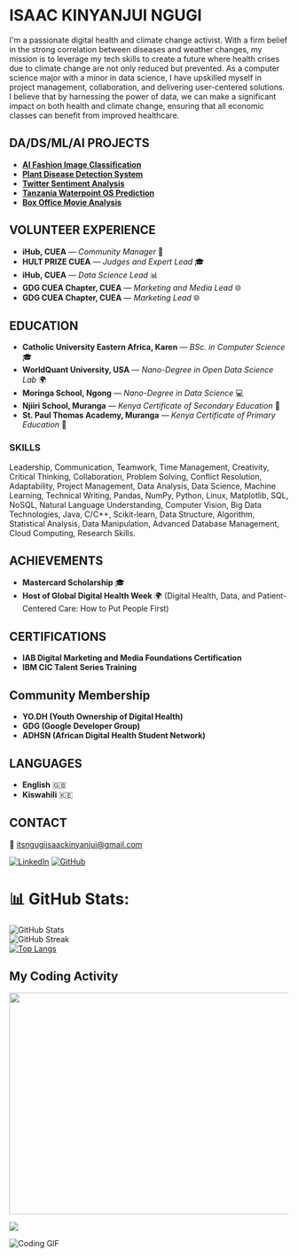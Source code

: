 # ISAAC KINYANJUI NGUGI

I'm a passionate digital health and climate change activist. With a firm belief in the strong correlation between diseases and weather changes, my mission is to leverage my tech skills to create a future where health crises due to climate change are not only reduced but prevented. As a computer science major with a minor in data science, I have upskilled myself in project management, collaboration, and delivering user-centered solutions. I believe that by harnessing the power of data, we can make a significant impact on both health and climate change, ensuring that all economic classes can benefit from improved healthcare.

## DA/DS/ML/AI PROJECTS
- **[AI Fashion Image Classification](https://github.com/iamisaackn/AI-Fashion-Image-Classification)**
- **[Plant Disease Detection System](https://github.com/iamisaackn/AI-Driven-Plant-Disease-Detection-System)**
- **[Twitter Sentiment Analysis](https://github.com/iamisaackn/Twitter-Sentiment-Analysis)**
- **[Tanzania Waterpoint OS Prediction](https://github.com/iamisaackn/Predictive-Analytics-for-Waterpoint-Operational-Status-in-Tanzania)**
- **[Box Office Movie Analysis](https://github.com/iamisaackn/BOX_OFFICE_MOVIES_ANALYSIS)**

## VOLUNTEER EXPERIENCE
- **iHub, CUEA** — *Community Manager* 🌟
- **HULT PRIZE CUEA** — *Judges and Expert Lead* 🎓
- **iHub, CUEA** — *Data Science Lead* 📊
- **GDG CUEA Chapter, CUEA** — *Marketing and Media Lead* 🌐
- **GDG CUEA Chapter, CUEA** — *Marketing Lead* 🌐

## EDUCATION
- **Catholic University Eastern Africa, Karen** — *BSc. in Computer Science* 🎓
- **WorldQuant University, USA** — *Nano-Degree in Open Data Science Lab* 🌍
- **Moringa School, Ngong** — *Nano-Degree in Data Science* 💻
- **Njiiri School, Muranga** — *Kenya Certificate of Secondary Education* 🏫
- **St. Paul Thomas Academy, Muranga** — *Kenya Certificate of Primary Education* 🏅

### SKILLS
Leadership, Communication, Teamwork, Time Management, Creativity, Critical Thinking, Collaboration, Problem Solving, Conflict Resolution, Adaptability, Project Management, Data Analysis, Data Science, Machine Learning, Technical Writing, Pandas, NumPy, Python, Linux, Matplotlib, SQL, NoSQL, Natural Language Understanding, Computer Vision, Big Data Technologies, Java, C/C++, Scikit-learn, Data Structure, Algorithm, Statistical Analysis, Data Manipulation, Advanced Database Management, Cloud Computing, Research Skills.

## ACHIEVEMENTS
- **Mastercard Scholarship** 🎓
- **Host of Global Digital Health Week** 🌍 (Digital Health, Data, and Patient-Centered Care: How to Put People First)

## CERTIFICATIONS
- **IAB Digital Marketing and Media Foundations Certification**
- **IBM CIC Talent Series Training**

## Community Membership
- **YO.DH (Youth Ownership of Digital Health)**
- **GDG (Google Developer Group)**
- **ADHSN (African Digital Health Student Network)**

## LANGUAGES
- **English** 🇬🇧
- **Kiswahili** 🇰🇪

## CONTACT
📧 [itsngugiisaackinyanjui@gmail.com](mailto:itsngugiisaackinyanjui@gmail.com)

[![LinkedIn](https://img.shields.io/badge/LinkedIn-%230077B5.svg?logo=linkedin&logoColor=white)](https://www.linkedin.com/in/isaackngugi/) [![GitHub](https://img.shields.io/badge/GitHub-%23121011.svg?logo=github&logoColor=white)](https://github.com/iamisaackn)

# 📊 GitHub Stats:
![GitHub Stats](https://github-readme-stats.vercel.app/api?username=iamisaackn&theme=yeblu&hide_border=false&include_all_commits=true&count_private=true)<br/>
![GitHub Streak](https://github-readme-streak-stats.herokuapp.com/?user=iamisaackn&theme=yeblu&hide_border=false)<br/>
[![Top Langs](https://github-readme-stats.vercel.app/api/top-langs/?username=iamisaackn&layout=compact&langs_count=6)](https://github.com/anuraghazra/github-readme-stats)

## My Coding Activity
<img src="https://wakatime.com/share/@iamisaackn/8de1adbb-4a8e-4d6e-8958-36d4b5595bf9.svg"  width="700" height="400">

[![](https://visitcount.itsvg.in/api?id=iamisaackn&icon=0&color=0)](https://visitcount.itsvg.in)

![Coding GIF](https://media.giphy.com/media/LmNwrBhejkK9EFP504/giphy.gif)
